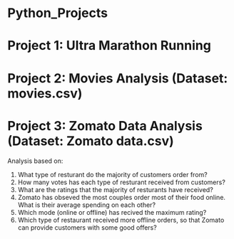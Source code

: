 # Python_Projects

# Project 1: Ultra Marathon Running 

# Project 2: Movies Analysis (Dataset: movies.csv)

# Project 3: Zomato Data Analysis (Dataset: Zomato data.csv)

Analysis based on:
1) What type of resturant do the majority of customers order from?
2) How many votes has each type of resturant received from customers?
3) What are the ratings that the majority of resturants have received?
4) Zomato has obseved the most couples order most of their food online. What is their 
   average spending on each other?
5) Which mode (online or offline) has recived the maximum rating?
6) Which type of restaurant received more offline orders, so that Zomato can provide 
   customers with some good offers? 
